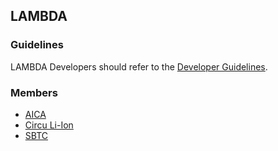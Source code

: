 ## LAMBDA

### Guidelines

LAMBDA Developers should refer to the [Developer Guidelines](https://github.com/eurostars-lambda/.github/blob/main/guidelines/DEVELOPER_GUIDE.md).

### Members

- [AICA](www.aica.tech)
- [Circu Li-Ion](https://www.circuli-ion.com)
- [SBTC](https://www.sipbb.ch/en/forschung/swiss-battery-technology-center/)